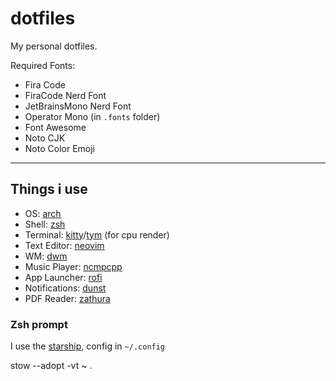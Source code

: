 # dotfiles
My personal dotfiles.

Required Fonts:
- Fira Code
- FiraCode Nerd Font
- JetBrainsMono Nerd Font
- Operator Mono (in `.fonts` folder)
- Font Awesome
- Noto CJK
- Noto Color Emoji

<hr>

## Things i use

- OS: [arch](https://archlinux.org/)
- Shell: [zsh](https://zsh.sourceforge.io/)
- Terminal: [kitty](https://sw.kovidgoyal.net/kitty/)/[tym](https://github.com/endaaman/tym) (for cpu render)
- Text Editor: [neovim](https://neovim.io/)
- WM: [dwm](https://dwm.suckless.org/)
- Music Player: [ncmpcpp](https://github.com/ncmpcpp/ncmpcpp/)
- App Launcher: [rofi](https://github.com/davatorium/rofi/)
- Notifications: [dunst](https://github.com/dunst-project/dunst/)
- PDF Reader: [zathura](https://pwmt.org/projects/zathura/)

### Zsh prompt
I use the [starship](https://starship.rs/), config in `~/.config`

stow --adopt -vt ~ .
